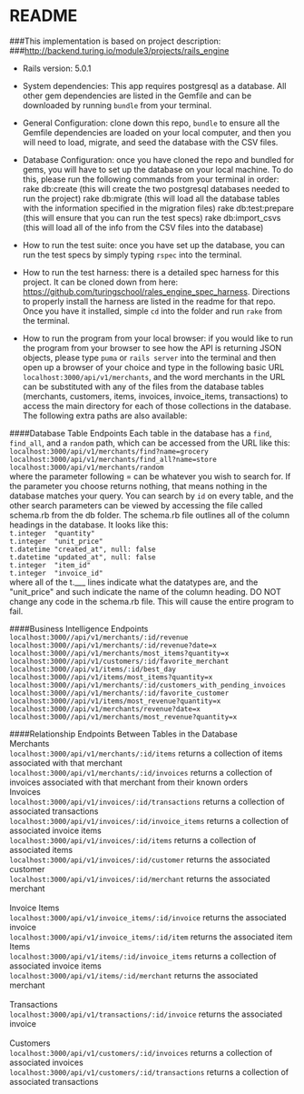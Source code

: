 # README

###This implementation is based on project description:  
###http://backend.turing.io/module3/projects/rails_engine


* Rails version: 5.0.1

* System dependencies: This app requires postgresql as a database. All other gem dependencies are listed in the Gemfile and can be downloaded by running `bundle` from your terminal.

* General Configuration: clone down this repo, `bundle` to ensure all the Gemfile dependencies are loaded on your local computer, and then you will need to load, migrate, and seed the database with the CSV files.

* Database Configuration: once you have cloned the repo and bundled for gems, you will have to set up the database on your local machine. To do this, please run the following commands from your terminal in order:
rake db:create (this will create the two postgresql databases needed to run the project)
rake db:migrate (this will load all the database tables with the information specified in the migration files)
rake db:test:prepare (this will ensure that you can run the test specs)
rake db:import_csvs (this will load all of the info from the CSV files into the database)

* How to run the test suite: once you have set up the database, you can run the test specs by simply typing `rspec` into the terminal. 

* How to run the test harness: there is a detailed spec harness for this project. It can be cloned down from here: https://github.com/turingschool/rales_engine_spec_harness. Directions to properly install the harness are listed in the readme for that repo. Once you have it installed, simple `cd` into the folder and run `rake` from the terminal.

* How to run the program from your local browser: if you would like to run the program from your browser to see how the API is returning JSON objects, please type `puma` or `rails server` into the terminal and then open up a browser of your choice and type in the following basic URL `localhost:3000/api/v1/merchants`, and the word merchants in the URL can be substituted with any of the files from the database tables (merchants, customers, items, invoices, invoice_items, transactions) to access the main directory for each of those collections in the database. The following extra paths are also available: 

####Database Table Endpoints
Each table in the database has a `find`, `find_all`, and a `random` path, which can be accessed from the URL like this:  
`localhost:3000/api/v1/merchants/find?name=grocery`  
`localhost:3000/api/v1/merchants/find_all?name=store`  
`localhost:3000/api/v1/merchants/random`  
where the parameter following = can be whatever you wish to search for. If the parameter you choose returns nothing, that means nothing in the database matches your query. You can search by `id` on every table, and the other search parameters can be viewed by accessing the file called schema.rb from the db folder. The schema.rb file outlines all of the column headings in the database. It looks like this:  
    `t.integer  "quantity"`  
    `t.integer  "unit_price"`  
    `t.datetime "created_at", null: false`  
    `t.datetime "updated_at", null: false`  
    `t.integer  "item_id"`  
    `t.integer  "invoice_id"`  
where all of the t.___ lines indicate what the datatypes are, and the "unit_price" and such indicate the name of the column heading.
DO NOT change any code in the schema.rb file. This will cause the entire program to fail. 

####Business Intelligence Endpoints  
`localhost:3000//api/v1/merchants/:id/revenue`  
`localhost:3000//api/v1/merchants/:id/revenue?date=x`  
`localhost:3000//api/v1/merchants/most_items?quantity=x`  
`localhost:3000//api/v1/customers/:id/favorite_merchant`  
`localhost:3000//api/v1/items/:id/best_day`  
`localhost:3000//api/v1/items/most_items?quantity=x`  
`localhost:3000//api/v1/merchants/:id/customers_with_pending_invoices`  
`localhost:3000//api/v1/merchants/:id/favorite_customer`  
`localhost:3000//api/v1/items/most_revenue?quantity=x`  
`localhost:3000//api/v1/merchants/revenue?date=x`  
`localhost:3000//api/v1/merchants/most_revenue?quantity=x`  

####Relationship Endpoints Between Tables in the Database
<br>
Merchants  
`localhost:3000/api/v1/merchants/:id/items` returns a collection of items associated with that merchant  
`localhost:3000/api/v1/merchants/:id/invoices` returns a collection of invoices associated with that merchant from their known orders
<br>
Invoices  
`localhost:3000/api/v1/invoices/:id/transactions` returns a collection of associated transactions  
`localhost:3000/api/v1/invoices/:id/invoice_items` returns a collection of associated invoice items  
`localhost:3000/api/v1/invoices/:id/items` returns a collection of associated items  
`localhost:3000/api/v1/invoices/:id/customer` returns the associated customer  
`localhost:3000/api/v1/invoices/:id/merchant` returns the associated merchant  
<br>
Invoice Items  
`localhost:3000/api/v1/invoice_items/:id/invoice` returns the associated invoice  
`localhost:3000/api/v1/invoice_items/:id/item` returns the associated item
<br>
Items  
`localhost:3000/api/v1/items/:id/invoice_items` returns a collection of associated invoice items  
`localhost:3000/api/v1/items/:id/merchant` returns the associated merchant  
<br>
Transactions  
`localhost:3000/api/v1/transactions/:id/invoice` returns the associated invoice  
<br>
Customers  
`localhost:3000/api/v1/customers/:id/invoices` returns a collection of associated invoices  
`localhost:3000/api/v1/customers/:id/transactions` returns a collection of associated transactions  
